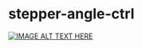 # stepper-angle-ctrl

[![IMAGE ALT TEXT HERE](https://img.youtube.com/vi/AdZjTZP4rxE/0.jpg)](https://www.youtube.com/watch?v=AdZjTZP4rxE)
